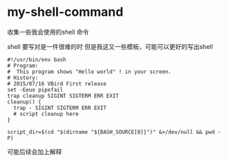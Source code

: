 # my-shell-command
收集一些我会使用的shell 命令

shell 要写对是一件很难的时
但是我这又一些模板，可能可以更好的写出shell

``` shell
#!/usr/bin/env bash
# Program:
#  This program shows "Hello world" ! in your screen.
# History:
# 2015/07/16 VBird First release
set -Eeuo pipefail
trap cleanup SIGINT SIGTERM ERR EXIT
cleanup() {
  trap - SIGINT SIGTERM ERR EXIT
  # script cleanup here
}

script_dir=$(cd "$(dirname "${BASH_SOURCE[0]}")" &>/dev/null && pwd -P)
```

可能后续会加上解释
